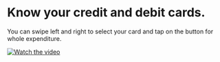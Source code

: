 # Know your credit and debit cards.

You can swipe left and right to select your card and tap on the button for whole expenditure.

[![Watch the video](https://i.imgur.com/vKb2F1B.png)](https://youtu.be/eTNpH7j6xMU)
